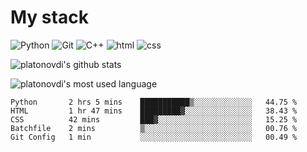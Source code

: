 # My stack

![Python](https://img.shields.io/badge/-Python-yellow?logo=python&logoColor=white&style=flat-square)
![Git](https://img.shields.io/badge/-Git-black?logo=git&logoColor=white&style=flat-square)
![C++](https://img.shields.io/badge/-C++-blue?logo=C%2B%2B&logoColor=white&style=flat-square)
![html](https://img.shields.io/badge/-html-red?logo=C&logoColor=white&style=flat-square)
![css](https://img.shields.io/badge/-css-magneta?logo=C&logoColor=white&style=flat-square)
<!-- [C](https://img.shields.io/badge/-C-blue?logo=C&logoColor=white&style=flat-square) -->
![platonovdi's github stats](https://github-readme-stats.vercel.app/api?username=platonovdi&theme=blue-green)

![platonovdi's most used language](https://github-readme-stats.vercel.app/api/top-langs/?username=platonovdi&theme=blue-green)
<!--START_SECTION:waka-->
```text
Python       2 hrs 5 mins    ███████████▒░░░░░░░░░░░░░   44.75 % 
HTML         1 hr 47 mins    █████████▓░░░░░░░░░░░░░░░   38.43 % 
CSS          42 mins         ███▓░░░░░░░░░░░░░░░░░░░░░   15.25 % 
Batchfile    2 mins          ▒░░░░░░░░░░░░░░░░░░░░░░░░   00.76 % 
Git Config   1 min           ░░░░░░░░░░░░░░░░░░░░░░░░░   00.49 % 
```
<!--END_SECTION:waka-->